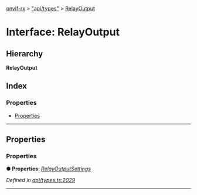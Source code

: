 [onvif-rx](../README.md) > ["api/types"](../modules/_api_types_.md) > [RelayOutput](../interfaces/_api_types_.relayoutput.md)

# Interface: RelayOutput

## Hierarchy

**RelayOutput**

## Index

### Properties

* [Properties](_api_types_.relayoutput.md#properties)

---

## Properties

<a id="properties"></a>

###  Properties

**● Properties**: *[RelayOutputSettings](_api_types_.relayoutputsettings.md)*

*Defined in [api/types.ts:2029](https://github.com/patrickmichalina/onvif-rx/blob/3ab1739/src/api/types.ts#L2029)*

___

